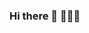 ### Hi there 👋 👩🏻‍💻

<!-- - 🔭 I’m currently working on graph neural networks for particle physics 
- 🌱 I’m currently learning how to reliably scale machine learning projects
- 👯 I’m looking to collaborate with scientists, physicists and machine learning engineers.

### Portfolio 
- Data Science
- Design

### Blog:
- Scientific Computing 
- Personal Development

### YouTube:
- Tutorials
- Talks

### Research 
- Google Scholar
- Published Books 

### Contact
- Twitter
- LinkedIn
- Email 
 -->


<!-- - 🤔 I’m looking for help with 
 -->
<!-- - 💬 Ask me about ...
- 📫 How to reach me: ...
- 😄 Pronouns: 
- ⚡ Fun fact: ... -->

<!--
**akanksha-ahuja/akanksha-ahuja** is a ✨ _special_ ✨ repository because its `README.md` (this file) appears on your GitHub profile.

Here are some ideas to get you started:

- 🔭 I’m currently working on ...
- 🌱 I’m currently learning ...
- 👯 I’m looking to collaborate on ...
- 🤔 I’m looking for help with ...
- 💬 Ask me about ...
- 📫 How to reach me: ...
- 😄 Pronouns: ...
- ⚡ Fun fact: ...
-->
